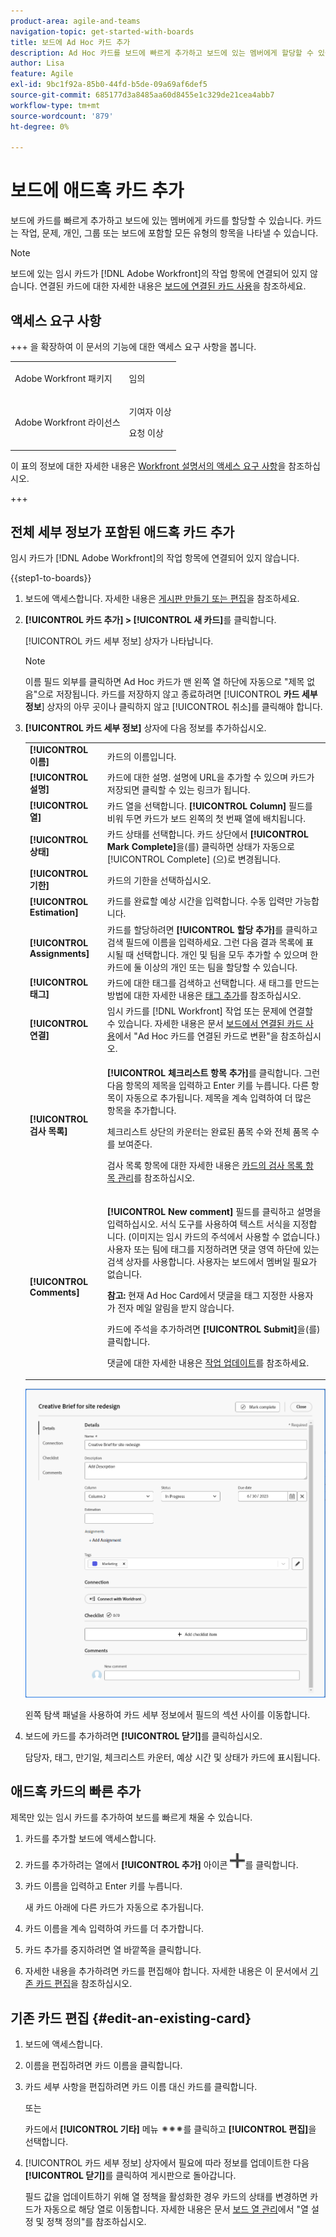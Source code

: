 ```yaml
---
product-area: agile-and-teams
navigation-topic: get-started-with-boards
title: 보드에 Ad Hoc 카드 추가
description: Ad Hoc 카드를 보드에 빠르게 추가하고 보드에 있는 멤버에게 할당할 수 있습니다. 카드는 작업, 문제, 개인, 그룹 또는 보드에 포함할 모든 유형의 항목을 나타낼 수 있습니다.
author: Lisa
feature: Agile
exl-id: 9bc1f92a-85b0-44fd-b5de-09a69af6def5
source-git-commit: 685177d3a8485aa60d8455e1c329de21cea4abb7
workflow-type: tm+mt
source-wordcount: '879'
ht-degree: 0%

---
```


# 보드에 애드혹 카드 추가

보드에 카드를 빠르게 추가하고 보드에 있는 멤버에게 카드를 할당할 수 있습니다. 카드는 작업, 문제, 개인, 그룹 또는 보드에 포함할 모든 유형의 항목을 나타낼 수 있습니다.

>[!NOTE]
>
>보드에 있는 임시 카드가 [!DNL Adobe Workfront]의 작업 항목에 연결되어 있지 않습니다. 연결된 카드에 대한 자세한 내용은 [보드에 연결된 카드 사용](/help/quicksilver/agile/get-started-with-boards/connected-cards.md)을 참조하세요.

## 액세스 요구 사항

+++ 을 확장하여 이 문서의 기능에 대한 액세스 요구 사항을 봅니다.

<table style="table-layout:auto"> 
 <col> 
 <col> 
 <tbody> 
  <tr> 
   <td role="rowheader">Adobe Workfront 패키지</td> 
   <td> <p>임의</p> </td> 
  </tr> 
  <tr> 
   <td role="rowheader">Adobe Workfront 라이선스</td> 
   <td> 
   <p>기여자 이상</p> 
   <p>요청 이상</p>
   </td> 
  </tr> 
 </tbody> 
</table>

이 표의 정보에 대한 자세한 내용은 [Workfront 설명서의 액세스 요구 사항](/help/quicksilver/administration-and-setup/add-users/access-levels-and-object-permissions/access-level-requirements-in-documentation.md)을 참조하십시오.

+++

## 전체 세부 정보가 포함된 애드혹 카드 추가

임시 카드가 [!DNL Adobe Workfront]의 작업 항목에 연결되어 있지 않습니다.

{{step1-to-boards}}

1. 보드에 액세스합니다. 자세한 내용은 [게시판 만들기 또는 편집](../../agile/get-started-with-boards/create-edit-board.md)을 참조하세요.
1. **[!UICONTROL 카드 추가] > [!UICONTROL 새 카드]**&#x200B;를 클릭합니다.

   [!UICONTROL 카드 세부 정보] 상자가 나타납니다.

   >[!NOTE]
   >
   >이름 필드 외부를 클릭하면 Ad Hoc 카드가 맨 왼쪽 열 하단에 자동으로 &quot;제목 없음&quot;으로 저장됩니다. 카드를 저장하지 않고 종료하려면 [!UICONTROL **카드 세부 정보**] 상자의 아무 곳이나 클릭하지 않고 [!UICONTROL 취소]를 클릭해야 합니다.

1. **[!UICONTROL 카드 세부 정보]** 상자에 다음 정보를 추가하십시오.

   <table style="table-layout:auto"> 
    <col> 
    <col> 
    <tbody> 
     <tr> 
      <td role="rowheader"><strong>[!UICONTROL 이름]</strong> </td> 
      <td>카드의 이름입니다.</td> 
     </tr> 
     <tr> 
      <td role="rowheader"><strong>[!UICONTROL 설명]</strong> </td> 
      <td>카드에 대한 설명. 설명에 URL을 추가할 수 있으며 카드가 저장되면 클릭할 수 있는 링크가 됩니다.</td>
     </tr>
     <tr> 
      <td role="rowheader"><strong>[!UICONTROL 열]</strong> </td> 
      <td>카드 열을 선택합니다. <strong>[!UICONTROL Column]</strong> 필드를 비워 두면 카드가 보드 왼쪽의 첫 번째 열에 배치됩니다.</td>
     </tr>
     <tr> 
      <td role="rowheader"><strong>[!UICONTROL 상태]</strong> </td> 
      <td>카드 상태를 선택합니다. 카드 상단에서 <strong>[!UICONTROL Mark Complete]</strong>을(를) 클릭하면 상태가 자동으로 [!UICONTROL Complete] (으)로 변경됩니다.</td> 
     </tr>
     <tr> 
      <td role="rowheader"><strong>[!UICONTROL 기한]</strong></td> 
      <td>카드의 기한을 선택하십시오. </td>
     </tr>
     <tr> 
      <td role="rowheader"><strong>[!UICONTROL Estimation]</strong></td> 
      <td>카드를 완료할 예상 시간을 입력합니다. 수동 입력만 가능합니다.</td>
     </tr>
     <tr> 
      <td role="rowheader"><strong>[!UICONTROL Assignments]</strong> </td> 
      <td>카드를 할당하려면 <strong>[!UICONTROL 할당 추가]</strong>를 클릭하고 검색 필드에 이름을 입력하세요. 그런 다음 결과 목록에 표시될 때 선택합니다. 개인 및 팀을 모두 추가할 수 있으며 한 카드에 둘 이상의 개인 또는 팀을 할당할 수 있습니다.</td>
     </tr>     
     <tr> 
      <td role="rowheader"><strong>[!UICONTROL 태그]</strong></td> 
      <td>카드에 대한 태그를 검색하고 선택합니다. 새 태그를 만드는 방법에 대한 자세한 내용은 <a href="../../agile/get-started-with-boards/add-tags.md" class="MCXref xref">태그 추가</a>를 참조하십시오.</td> 
     </tr>
     <tr>
      <td role="rowheader"><strong>[!UICONTROL 연결]</strong> </td>
      <td>임시 카드를 [!DNL Workfront] 작업 또는 문제에 연결할 수 있습니다. 자세한 내용은 문서 <a href="/help/quicksilver/agile/get-started-with-boards/connected-cards.md">보드에서 연결된 카드 사용</a>에서 "Ad Hoc 카드를 연결된 카드로 변환"을 참조하십시오.</td>
     </tr>
     <tr> 
      <td role="rowheader"><strong>[!UICONTROL 검사 목록]</strong> </td> 
      <td> <p><strong>[!UICONTROL 체크리스트 항목 추가]</strong>를 클릭합니다. 그런 다음 항목의 제목을 입력하고 Enter 키를 누릅니다. 다른 항목이 자동으로 추가됩니다. 제목을 계속 입력하여 더 많은 항목을 추가합니다.</p> <p>체크리스트 상단의 카운터는 완료된 품목 수와 전체 품목 수를 보여준다.</p> <p>검사 목록 항목에 대한 자세한 내용은 <a href="/help/quicksilver/agile/get-started-with-boards/manage-checklist-items.md">카드의 검사 목록 항목 관리</a>를 참조하십시오.</p> </td> 
     </tr>
     <tr>
      <td role="rowheader"><strong>[!UICONTROL Comments]</strong></td>
      <td><p><strong>[!UICONTROL New comment]</strong> 필드를 클릭하고 설명을 입력하십시오. 서식 도구를 사용하여 텍스트 서식을 지정합니다. (이미지는 임시 카드의 주석에서 사용할 수 없습니다.) 사용자 또는 팀에 태그를 지정하려면 댓글 영역 하단에 있는 검색 상자를 사용합니다. 사용자는 보드에서 멤버일 필요가 없습니다.</p><p><strong>참고:</strong> 현재 Ad Hoc Card에서 댓글을 태그 지정한 사용자가 전자 메일 알림을 받지 않습니다.
      </p><p>카드에 주석을 추가하려면 <strong>[!UICONTROL Submit]</strong>을(를) 클릭합니다.</p>
      <p>댓글에 대한 자세한 내용은 <a href="/help/quicksilver/workfront-basics/updating-work-items-and-viewing-updates/update-work.md">작업 업데이트</a>를 참조하세요.</p></td>
     </tr>
    </tbody> 
   </table>

   ![임시 카드 세부 정보](assets/ad-hoc-card-details-with-comments.png)

   왼쪽 탐색 패널을 사용하여 카드 세부 정보에서 필드의 섹션 사이를 이동합니다.

1. 보드에 카드를 추가하려면 **[!UICONTROL 닫기]**&#x200B;를 클릭하십시오.

   담당자, 태그, 만기일, 체크리스트 카운터, 예상 시간 및 상태가 카드에 표시됩니다.

## 애드혹 카드의 빠른 추가

제목만 있는 임시 카드를 추가하여 보드를 빠르게 채울 수 있습니다.

1. 카드를 추가할 보드에 액세스합니다.
1. 카드를 추가하려는 열에서 **[!UICONTROL 추가]** 아이콘 ![카드 추가](assets/addicon-spectrum.png)를 클릭합니다.
1. 카드 이름을 입력하고 Enter 키를 누릅니다.

   새 카드 아래에 다른 카드가 자동으로 추가됩니다.

1. 카드 이름을 계속 입력하여 카드를 더 추가합니다.
1. 카드 추가를 중지하려면 열 바깥쪽을 클릭합니다.
1. 자세한 내용을 추가하려면 카드를 편집해야 합니다. 자세한 내용은 이 문서에서 [기존 카드 편집](#edit-an-existing-card)을 참조하십시오.

## 기존 카드 편집 {#edit-an-existing-card}

1. 보드에 액세스합니다.
1. 이름을 편집하려면 카드 이름을 클릭합니다.
1. 카드 세부 사항을 편집하려면 카드 이름 대신 카드를 클릭합니다.

   또는

   카드에서 **[!UICONTROL 기타]** 메뉴 ![[!UICONTROL 기타 메뉴]](assets/more-icon-spectrum.png)를 클릭하고 **[!UICONTROL 편집]**&#x200B;을 선택합니다.

1. [!UICONTROL 카드 세부 정보] 상자에서 필요에 따라 정보를 업데이트한 다음 **[!UICONTROL 닫기]**&#x200B;를 클릭하여 게시판으로 돌아갑니다.

   필드 값을 업데이트하기 위해 열 정책을 활성화한 경우 카드의 상태를 변경하면 카드가 자동으로 해당 열로 이동합니다. 자세한 내용은 문서 [보드 열 관리](/help/quicksilver/agile/get-started-with-boards/manage-board-columns.md)에서 &quot;열 설정 및 정책 정의&quot;를 참조하십시오.
